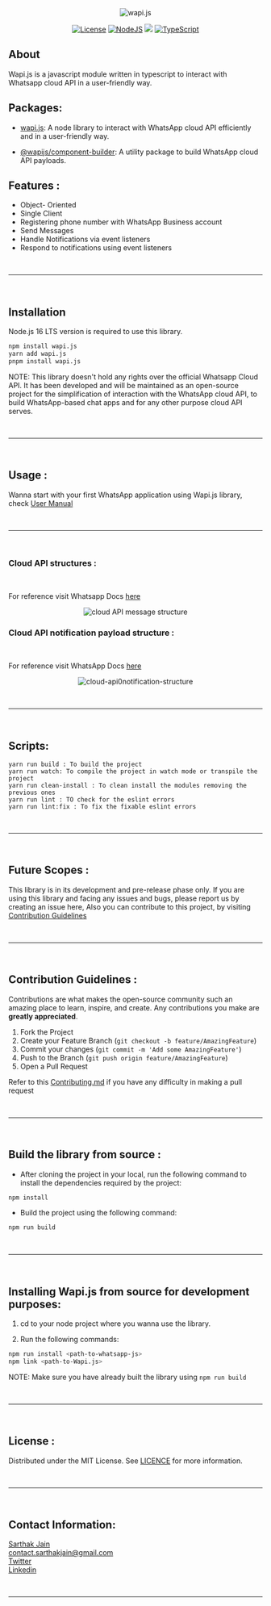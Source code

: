 <div align="center "><img src="https://media.discordapp.net/attachments/1046394448088674371/1149627540474953749/transparent_dark_mode.png?width=666&height=440" alt="wapi.js">  </div>

<!-- PROJECT SHIELDS -->
<div align="center">

<a href="">[![License](https://img.shields.io/github/license/Ileriayo/markdown-badges?style=for-the-badge)](./LICENSE)</a>
<a href="">![NodeJS](https://img.shields.io/badge/node.js-6DA55F?style=for-the-badge&logo=node.js&logoColor=white)</a>
<a href="">[<img src="https://img.shields.io/badge/NPM-%23000000.svg?style=for-the-badge&logo=npm&logoColor=white">](https://www.npmjs.com/package/@whatsappjs/Wapi.js)</a>
<a href="">![TypeScript](https://img.shields.io/badge/typescript-%23007ACC.svg?style=for-the-badge&logo=typescript&logoColor=white)</a>

</div>

## About

Wapi.js is a javascript module written in typescript to interact with Whatsapp cloud API in a user-friendly way.

## Packages:

-   [wapi.js]('/packages/wapi.js'): A node library to interact with WhatsApp cloud API efficiently and in a user-friendly way.

-   [@wapijs/component-builder]('/packages/component-generator): A utility package to build WhatsApp cloud API payloads.

## Features :

-   Object- Oriented
-   Single Client
-   Registering phone number with WhatsApp Business account
-   Send Messages
-   Handle Notifications via event listeners
-   Respond to notifications using event listeners

<br/><hr/><br/>

## Installation

Node.js 16 LTS version is required to use this library.

```sh
npm install wapi.js
yarn add wapi.js
pnpm install wapi.js
```

NOTE: This library doesn't hold any rights over the official Whatsapp Cloud API. It has been developed and will be maintained as an open-source project for the simplification of interaction with the WhatsApp cloud API, to build WhatsApp-based chat apps and for any other purpose cloud API serves.

<br/><hr/><br/>

## Usage :

Wanna start with your first WhatsApp application using Wapi.js library, check [User Manual](./USER_MANUAL.md)

<br/><hr/><br/>

### Cloud API structures :

<br>

For reference visit Whatsapp Docs [here](https://developers.facebook.com/docs/whatsapp/cloud-api/reference/messages)

<div align="center"> <img src="https://media.discordapp.net/attachments/1034852580091777034/1042099563063947304/image.png?width=720&height=473" alt="cloud API message structure"> </div>

### Cloud API notification payload structure :

<br>

For reference visit WhatsApp Docs [here](https://developers.facebook.com/docs/whatsapp/cloud-api/webhooks/components)

<div align="center "> <img src="https://media.discordapp.net/attachments/1034852580091777034/1046371179163828264/notification_payload.png?width=720&height=434" alt="cloud-api0notification-structure"> </div>

<br/><hr/><br/>

## Scripts:

```
yarn run build : To build the project
yarn run watch: To compile the project in watch mode or transpile the project
yarn run clean-install : To clean install the modules removing the previous ones
yarn run lint : TO check for the eslint errors
yarn run lint:fix : To fix the fixable eslint errors
```

<br/><hr/><br/>

## Future Scopes :

This library is in its development and pre-release phase only. If you are using this library and facing any issues and bugs, please report us by creating an issue here, Also you can contribute to this project, by visiting [Contribution Guidelines](#contribution-guidelines)

<!-- ### Future tasks : -->

<br/><hr/><br/>

## Contribution Guidelines :

Contributions are what makes the open-source community such an amazing place to learn, inspire, and create. Any contributions you make are **greatly appreciated**.

1. Fork the Project
2. Create your Feature Branch (`git checkout -b feature/AmazingFeature`)
3. Commit your changes (`git commit -m 'Add some AmazingFeature'`)
4. Push to the Branch (`git push origin feature/AmazingFeature`)
5. Open a Pull Request

Refer to this [Contributing.md](./CONTRIBUTING.md) if you have any difficulty in making a pull request

<br/><hr/><br/>

## Build the library from source :

-   After cloning the project in your local, run the following command to install the dependencies required by the project:

```sh
npm install
```

-   Build the project using the following command:

```sh
npm run build
```

<br/><hr/><br/>

## Installing Wapi.js from source for development purposes:

1. cd to your node project where you wanna use the library.

2. Run the following commands:

```sh
npm run install <path-to-whatsapp-js>
npm link <path-to-Wapi.js>
```

NOTE: Make sure you have already built the library using `npm run build`

<br/><hr/><br/>

## License :

Distributed under the MIT License. See [LICENCE](./LICENSE) for more information.

<br/><hr/><br/>

## Contact Information:

[Sarthak Jain](https://sarthakjdev.com) <br/>
contact.sarthakjain@gmail.com <br/>
[Twitter](https://twitter.com/sarthakjdev) <br/>
[Linkedin](https://www.linkedin.com/in/sarthakjdev)

<br/><hr/><br/>
